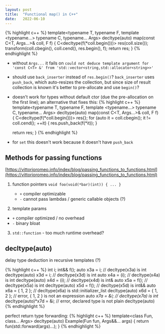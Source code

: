 ```yaml
---
layout: post
title:  "Functional map() in C++"
date:   2022-06-10
---
```



{% highlight c++ %}
template<typename T, typename F, template <typename...> typename C, typename... Args>
decltype(auto) map(const C<T, Args...>& coll, F f) {
  C<decltype(f(*coll.begin()))> res(coll.size());
  transform(coll.cbegin(), coll.cend(), res.begin(), f);
  return res;
}
{% endhighlight %}

- without `Args...` it fails on `could not deduce template argument for 'const C<T> &' from 'std::vector<string,std::allocator<string>>'`

- should use `back_inserter` instead of `res.begin()`? `back_inserter` uses `push_back`, which auto-resizes the collection, but since size of result collection is known it's better to pre-allocate and use `begin()`?

- doesn't work for types without default ctor (due the pre-allocation on the first line); an alternative that fixes this:
{% highlight c++ %}
template<typename T, typename F, template <typename...> typename C, typename... Args>
decltype(auto) map(const C<T, Args...>& coll, F f) {
  C<decltype(f(*coll.begin()))> res{};
  for (auto it = coll.cbegin(); it != coll.cend(); ++it) {
    res.push_back(f(*it));
  }

  return res;
}
{% endhighlight %}

- for `set` this doesn't work because it doesn't have `push_back`

## Methods for passing functions

[https://vittorioromeo.info/index/blog/passing_functions_to_functions.html](https://vittorioromeo.info/index/blog/passing_functions_to_functions.html)

1. function pointers `void foo(void(*bar)(int)) { ... }`
   - `+` compiler optimizable
   - `-` cannot pass lambdas / generic callable objects (?)

2. template params
  - `+` compiler optimized / no overhead
  - `-` binary bloat

3. `std::function` - too much runtime overhead?

## decltype(auto)
delay type deduction in recursive templates (?)

{% highlight c++ %}
int i;
int&& f();
auto x3a = i;                  // decltype(x3a) is int
decltype(auto) x3d = i;        // decltype(x3d) is int
auto x4a = (i);                // decltype(x4a) is int
decltype(auto) x4d = (i);      // decltype(x4d) is int&
auto x5a = f();                // decltype(x5a) is int
decltype(auto) x5d = f();      // decltype(x5d) is int&&
auto x6a = { 1, 2 };           // decltype(x6a) is std::initializer_list<int>
decltype(auto) x6d = { 1, 2 }; // error, { 1, 2 } is not an expression
auto *x7a = &i;                // decltype(x7a) is int*
decltype(auto)*x7d = &i;       // error, declared type is not plain decltype(auto)
{% endhighlight %}

perfect return type forwarding:
{% highlight c++ %}
template<class Fun, class... Args>
decltype(auto) Example(Fun fun, Args&&... args) {
    return fun(std::forward<Args>(args)...);
}
{% endhighlight %}
